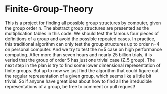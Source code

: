 # Finite-Group-Theory
This is a project for finding all possible group structures by computer, given the group order n. The abstract group structures are presented as the multiplication tables in this code. We should test the famous four pieces of definitions of a group and avoid the possible repeated cases.
In practice, this traditional algorithm can only test the group structures up to order n=4 on personal computer. And we try to test the n=5 case on high performance computing. After more than seven hours and nearly 25 billion trials, it is veried that the group of order 5 has just one trivial case (Z_5 group).
The next step in the plan is try to find some lower dimensional representation of finite groups. But up to now we just find the algorithm that could figure out the regular representation of a given group, which seems like a little bit trivial. So if anyone have great idea about how to find all the irreducible representations of a group, be free to comment or pull request!
